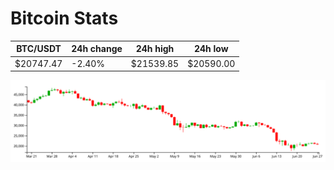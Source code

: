 # Bitcoin Stats

BTC/USDT|24h change|24h high|24h low|
|---|---|---|---|
|$20747.47|-2.40%|$21539.85|$20590.00|

<img src="./chart.svg">
